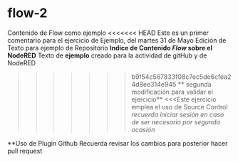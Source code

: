 # flow-2
Contenido de Flow como ejemplo
<<<<<<< HEAD
Este es un primer comentario para el ejercicio de Ejemplo, del martes 31 de Mayo
Edición de Texto para ejemplo de Repositorio
**Indice de Contenido _Flow_ sobre el NodeRED**
Texto de **ejemplo** creado para la actividad de gitHub y de NodeRED
>>>>>>> b9f54c567833f08c7ec5de6cfea24d8ee314e945
** segunda modificación para validar el ejercicio**
<<<Este ejercicio emplea el uso de Source Control
_recuerda iniciar sesión en caso de ser necesario por segunda ocasión_

**Uso de Plugin Github 
Recuerda revisar los cambios para posterior hacer pull request